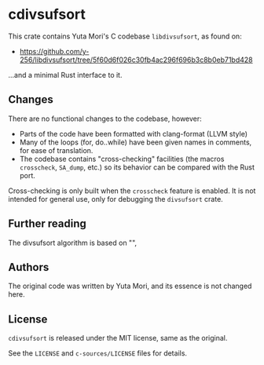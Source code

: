 
# cdivsufsort

This crate contains Yuta Mori's C codebase `libdivsufsort`, as found on:

  * <https://github.com/y-256/libdivsufsort/tree/5f60d6f026c30fb4ac296f696b3c8b0eb71bd428>

...and a minimal Rust interface to it.

## Changes

There are no functional changes to the codebase, however:

  * Parts of the code have been formatted with clang-format (LLVM style)
  * Many of the loops (for, do..while) have been given names in comments, for
    ease of translation.
  * The codebase contains "cross-checking" facilities (the macros `crosscheck`,
    `SA_dump`, etc.) so its behavior can be compared with the Rust port.

Cross-checking is only built when the `crosscheck` feature is enabled. It is
not intended for general use, only for debugging the `divsufsort` crate.

## Further reading

The divsufsort algorithm is based on "",

## Authors

The original code was written by Yuta Mori, and its essence is not changed
here.

## License

`cdivsufsort` is released under the MIT license, same as the original.

See the `LICENSE` and `c-sources/LICENSE` files for details.

